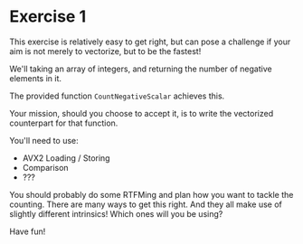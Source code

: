 # Exercise 1

This exercise is relatively easy to get right, but can pose a challenge if your aim is not
merely to vectorize, but to be the fastest!

We'll taking an array of integers, and returning the number of negative elements in it.

The provided function `CountNegativeScalar` achieves this.

Your mission, should you choose to accept it, is to write the vectorized counterpart for that function.

You'll need to use:

- AVX2 Loading / Storing
- Comparison
- ???

You should probably do some RTFMing and plan how you want to tackle the counting.
There are many ways to get this right. And they all make use of slightly different intrinsics!
Which ones will you be using?

Have fun!